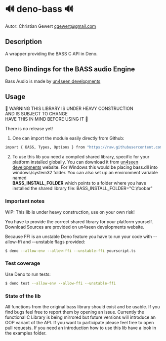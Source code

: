 # 🔊 deno-bass 🔊

Autor: Christian Gewert <cgewert@gmail.com>

## Description

A wrapper providing the BASS C API in Deno.

## Deno Bindings for the BASS audio Engine

Bass Audio is made by [un4seen developments](https://www.un4seen.com/)

## Usage

👷 WARNING THIS LIBRARY IS UNDER HEAVY CONSTRUCTION  
AND IS SUBJECT TO CHANGE  
HAVE THIS IN MIND BEFORE USING IT 🚧

There is no release yet!

1. One can import the module easily directly from Github:

```sh
import { BASS, Types, Options } from "https://raw.githubusercontent.com/cgewert/deno-bass/master/lib/mod.ts";
```

2. To use this lib you need a compiled shared library, specific for your platform installed globally. You can download it from [un4seen developments](https://www.un4seen.com/) website. For Windows this would be placing bass.dll into windows/system32 folder.
You can also set up an environment variable named   
**BASS_INSTALL_FOLDER** which points to a folder where you have installed the shared library file:
BASS_INSTALL_FOLDER="C:\foobar"

### Important notes

WIP: This lib is under heavy construction, use on your own risk!

You have to provide the correct shared library for your platform yourself. Download Sources are provided on un4seen developments website.

Because FFI is an unstable Deno feature you have to run your code with --allow-ffi and --unstable flags provided:

```sh
$ deno --allow-env --allow-ffi --unstable-ffi yourscript.ts
```

### Test coverage

Use Deno to run tests:

```sh
$ deno test --allow-env --allow-ffi --unstable-ffi
```

### State of the lib

All functions from the original bass library should exist and be usable.
If you find bugs feel free to report them by opening an issue.
Currently the functional C Library is being mirrored but future versions will
introduce an OOP variant of the API.
If you want to participate please feel free to open pull requests.
If you need an introduction how to use this lib have a look in the examples folder.
